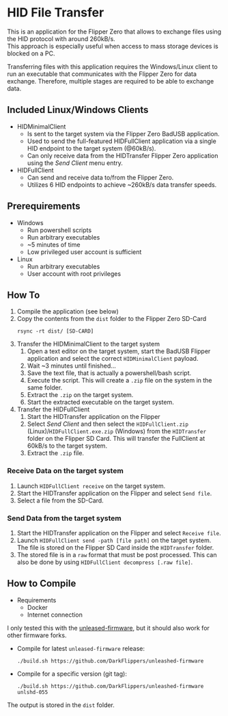 # HID File Transfer

This is an application for the Flipper Zero that allows to exchange files using the HID protocol with around 260kB/s.  
This approach is especially useful when access to mass storage devices is blocked on a PC.

Transferring files with this application requires the Windows/Linux client to run an executable that communicates with the Flipper Zero for data exchange.
Therefore, multiple stages are required to be able to exchange data.

## Included Linux/Windows Clients
- HIDMinimalClient
    - Is sent to the target system via the Flipper Zero BadUSB application.
    - Used to send the full-featured HIDFullClient application via a single HID endpoint to the target system (@60kB/s).
    - Can only receive data from the HIDTransfer Flipper Zero application using the *Send Client* menu entry.
- HIDFullClient
    - Can send and receive data to/from the Flipper Zero.
    - Utilizes 6 HID endpoints to achieve ~260kB/s data transfer speeds.

## Prerequirements

- Windows
    - Run powershell scripts
    - Run arbitrary executables
    - ~5 minutes of time
    - Low privileged user account is sufficient
- Linux
    - Run arbitrary executables
    - User account with root privileges

## How To
1. Compile the application (see below)
1. Copy the contents from the `dist` folder to the Flipper Zero SD-Card  
    ```
    rsync -rt dist/ [SD-CARD]
    ```
1. Transfer the HIDMinimalClient to the target system
    1. Open a text editor on the target system, start the BadUSB Flipper application and select the correct `HIDMinimalClient` payload.
    1. Wait ~3 minutes until finished... 
    1. Save the text file, that is actually a powershell/bash script.
    1. Execute the script. This will create a `.zip` file on the system in the same folder.
    1. Extract the `.zip` on the target system.
    1. Start the extracted executable on the target system.
1. Transfer the HIDFullClient
    1. Start the HIDTransfer application on the Flipper
    1. Select *Send Client* and then select the `HIDFullClient.zip` (Linux)/`HIDFullClient.exe.zip` (Windows) from the `HIDTransfer` folder on the Flipper SD Card. This will transfer the FullClient at 60kB/s to the target system.
    1. Extract the `.zip` file.

### Receive Data on the target system
1. Launch `HIDFullClient receive` on the target system.
1. Start the HIDTransfer application on the Flipper and select `Send file`.
1. Select a file from the SD-Card.

### Send Data from the target system
1. Start the HIDTransfer application on the Flipper and select `Receive file`.
1. Launch `HIDFullClient send -path [file path]` on the target system. The file is stored on the Flipper SD Card inside the `HIDTransfer` folder.
1. The stored file is in a `raw` format that must be post processed. This can also be done by using `HIDFullClient decompress [.raw file]`.



## How to Compile
- Requirements
    - Docker
    - Internet connection

I only tested this with the [unleased-firmware](https://github.com/DarkFlippers/unleashed-firmware), but it should also work for other firmware forks.

- Compile for latest `unleased-firmware` release:
    ```
    ./build.sh https://github.com/DarkFlippers/unleashed-firmware
    ```
- Compile for a specific version (git tag):
    ```
    ./build.sh https://github.com/DarkFlippers/unleashed-firmware unlshd-055
    ```

The output is stored in the `dist` folder.
